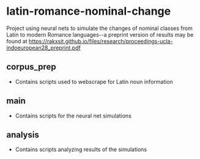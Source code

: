 # latin-romance-nominal-change
Project using neural nets to simulate the changes of nominal classes from Latin to modern Romance languages--a preprint version of results may be found at https://rakxsit.github.io/files/research/proceedings-ucla-indoeuropean28_preprint.pdf

## corpus_prep

- Contains scripts used to webscrape for Latin noun information

## main

- Contains scripts for the neural net simulations

## analysis

- Contains scripts analyzing results of the simulations